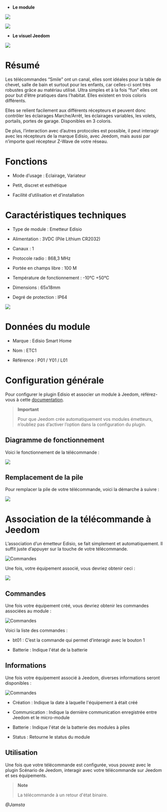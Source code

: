 -   **Le module**

![](../images/etc1/etc1.module-1.jpg)

![](../images/etc1/etc1.module-2.png)

-   **Le visuel Jeedom**

![](../images/etc1/etc1.vue-default.jpg)

Résumé
======

Les télécommandes “Smile” ont un canal, elles sont idéales pour la table de chevet, salle de bain et surtout pour les enfants, car celles-ci sont très robustes grâce au matériau utilisé. Ultra simples et à la fois “fun” elles ont pour but d’être pratiques dans l’habitat. Elles existent en trois coloris différents.

Elles se relient facilement aux différents récepteurs et peuvent donc contrôler les éclairages Marche/Arrêt, les éclairages variables, les volets, portails, portes de garage. Disponibles en 3 coloris.

De plus, l’interaction avec d’autres protocoles est possible, il peut interagir avec les récepteurs de la marque Edisio, avec Jeedom, mais aussi par n’importe quel récepteur Z-Wave de votre réseau.

Fonctions
=========

-   Mode d’usage : Eclairage, Variateur

-   Petit, discret et esthétique

-   Facilité d’utilisation et d’installation

Caractéristiques techniques
===========================

-   Type de module : Emetteur Edisio

-   Alimentation : 3VDC (Pile Lithium CR2032)

-   Canaux : 1

-   Protocole radio : 868,3 MHz

-   Portée en champs libre : 100 M

-   Température de fonctionnement : -10°C +50°C

-   Dimensions : 65x18mm

-   Degré de protection : IP64

![](../images/etc1/etc1.dimmension.png)

Données du module
=================

-   Marque : Edisio Smart Home

-   Nom : ETC1

-   Référence : P01 / Y01 / L01

Configuration générale
======================

Pour configurer le plugin Edisio et associer un module à Jeedom, référez-vous à cette [documentation](https://www.jeedom.fr/doc/documentation/plugins/edisio/fr_FR/edisio.html).

> **Important**
>
> Pour que Jeedom crée automatiquement vos modules émetteurs, n’oubliez pas d’activer l’option dans la configuration du plugin.

Diagramme de fonctionnement
---------------------------

Voici le fonctionnement de la télécommande :

![](../images/etc1/etc1.diagramme.jpg)

Remplacement de la pile
-----------------------

Pour remplacer la pile de votre télécommande, voici la démarche à suivre :

![](../images/etc1/etc1.remplacement-pile.jpg)

Association de la télécommande à Jeedom
=======================================

L’association d’un émetteur Edisio, se fait simplement et automatiquement. Il suffit juste d’appuyer sur la touche de votre télécommande.

![Commandes](../images/etc1/etc1.touche-c.jpg)

Une fois, votre équipement associé, vous devriez obtenir ceci :

![](../images/etc1/etc1.general.jpg)

Commandes
---------

Une fois votre équipement créé, vous devriez obtenir les commandes associées au module :

![Commandes](../images/etc1/etc1.commandes.jpg)

Voici la liste des commandes :

-   bt01 : C’est la commande qui permet d’interagir avec le bouton 1

-   Batterie : Indique l'état de la batterie

Informations
------------

Une fois votre équipement associé à Jeedom, diverses informations seront disponibles :

![Commandes](../images/etc1/etc1.informations.jpg)

-   Création : Indique la date à laquelle l'équipement à était créé

-   Communication : Indique la dernière communication enregistrée entre Jeedom et le micro-module

-   Batterie : Indique l'état de la batterie des modules à piles

-   Status : Retourne le status du module

Utilisation
-----------

Une fois que votre télécommande est configurée, vous pouvez avec le plugin Scénario de Jeedom, interagir avec votre télécommande sur Jeedom et ses équipements.

> **Note**
>
> La télécommande à un retour d'état binaire.

*@Jamsta*


